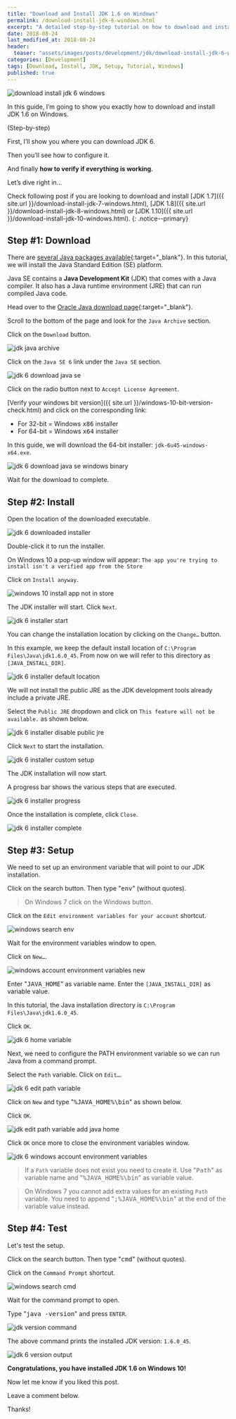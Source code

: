 ```yaml
---
title: "Download and Install JDK 1.6 on Windows"
permalink: /download-install-jdk-6-windows.html
excerpt: "A detailed step-by-step tutorial on how to download and install JDK 6u45 on Windows 10."
date: 2018-08-24
last_modified_at: 2018-08-24
header:
  teaser: "assets/images/posts/development/jdk/download-install-jdk-6-windows.png"
categories: [Development]
tags: [Download, Install, JDK, Setup, Tutorial, Windows]
published: true
---
```


<img src="{{ site.url }}/assets/images/posts/development/jdk/download-install-jdk-6-windows.png" alt="download install jdk 6 windows" class="align-right title-image">

In this guide, I’m going to show you exactly how to download and install JDK 1.6 on Windows.

(Step-by-step)

First, I’ll show you where you can download JDK 6.

Then you’ll see how to configure it.

And finally **how to verify if everything is working**.

Let’s dive right in…

Check following post if you are looking to download and install [JDK 1.7]({{ site.url }}/download-install-jdk-7-windows.html), [JDK 1.8]({{ site.url }}/download-install-jdk-8-windows.html) or [JDK 1.10]({{ site.url }}/download-install-jdk-10-windows.html).
{: .notice--primary}

## Step #1: Download

There are [several Java packages available](https://docs.oracle.com/javaee/6/firstcup/doc/gkhoy.html){:target="_blank"}. In this tutorial, we will install the Java Standard Edition (SE) platform.

Java SE contains a **Java Development Kit** (JDK) that comes with a Java compiler. It also has a Java runtime environment (JRE) that can run compiled Java code.

Head over to the [Oracle Java download page](http://www.oracle.com/technetwork/java/javase/downloads/index.html){:target="_blank"}.

Scroll to the bottom of the page and look for the `Java Archive` section.

Click on the `Download` button.

<img src="{{ site.url }}/assets/images/posts/development/jdk/jdk-java-archive.png" alt="jdk java archive">

Click on the `Java SE 6` link under the `Java SE` section.

<img src="{{ site.url }}/assets/images/posts/development/jdk/jdk-6-download-java-se.png" alt="jdk 6 download java se">

Click on the radio button next to `Accept License Agreement`.

[Verify your windows bit version]({{ site.url }}/windows-10-bit-version-check.html) and click on the corresponding link:
* For 32-bit = Windows <kbd>x86</kbd> installer
* For 64-bit = Windows <kbd>x64</kbd> installer

In this guide, we will download the 64-bit installer: `jdk-6u45-windows-x64.exe`.

<img src="{{ site.url }}/assets/images/posts/development/jdk/jdk-6-download-java-se-windows-binary.png" alt="jdk 6 download java se windows binary">

Wait for the download to complete.

## Step #2: Install

Open the location of the downloaded executable.

<img src="{{ site.url }}/assets/images/posts/development/jdk/jdk-6-downloaded-installer.png" alt="jdk 6 downloaded installer">

Double-click it to run the installer.

On Windows 10 a pop-up window will appear: `The app you're trying to install isn't a verified app from the Store`

Click on `Install anyway`.

<img src="{{ site.url }}/assets/images/posts/windows-10-install-app-not-in-store.png" alt="windows 10 install app not in store">

The JDK installer will start. Click `Next`.

<img src="{{ site.url }}/assets/images/posts/development/jdk/jdk-6-installer-start.png" alt="jdk 6 installer start">

You can change the installation location by clicking on the `Change…` button.

In this example, we keep the default install location of `C:\Program Files\Java\jdk1.6.0_45`. From now on we will refer to this directory as `[JAVA_INSTALL_DIR]`.

<img src="{{ site.url }}/assets/images/posts/development/jdk/jdk-6-installer-default-location.png" alt="jdk 6 installer default location">

We will not install the public JRE as the JDK development tools already include a private JRE.

Select the `Public JRE` dropdown and click on `This feature will not be available.` as shown below.

<img src="{{ site.url }}/assets/images/posts/development/jdk/jdk-6-installer-disable-public-jre.png" alt="jdk 6 installer disable public jre">

Click `Next` to start the installation.

<img src="{{ site.url }}/assets/images/posts/development/jdk/jdk-6-installer-custom-setup.png" alt="jdk 6 installer custom setup">

The JDK installation will now start.

A progress bar shows the various steps that are executed.

<img src="{{ site.url }}/assets/images/posts/development/jdk/jdk-6-installer-progress.png" alt="jdk 6 installer progress">

Once the installation is complete, click `Close`.

<img src="{{ site.url }}/assets/images/posts/development/jdk/jdk-6-installer-complete.png" alt="jdk 6 installer complete">

## Step #3: Setup

We need to set up an environment variable that will point to our JDK installation.

Click on the search button. Then type "<kbd>env</kbd>" (without quotes).

> On Windows 7 click on the Windows button.

Click on the `Edit environment variables for your account` shortcut.

<img src="{{ site.url }}/assets/images/posts/development/windows-search-env.png" alt="windows search env">

Wait for the environment variables window to open.

Click on `New…`.

<img src="{{ site.url }}/assets/images/posts/development/windows-account-environment-variables-new.png" alt="windows account environment variables new">

Enter "<kbd>JAVA_HOME</kbd>" as variable name. Enter the `[JAVA_INSTALL_DIR]` as variable value.

In this tutorial, the Java installation directory is `C:\Program Files\Java\jdk1.6.0_45`.

Click `OK`.

<img src="{{ site.url }}/assets/images/posts/development/jdk/jdk-6-home-variable.png" alt="jdk 6 home variable">

Next, we need to configure the PATH environment variable so we can run Java from a command prompt.

Select the `Path` variable. Click on `Edit…`.

<img src="{{ site.url }}/assets/images/posts/development/jdk/jdk-6-edit-path-variable.png" alt="jdk 6 edit path variable">

Click on `New` and type "<kbd>%JAVA_HOME%\bin</kbd>" as shown below.

Click `OK`.

<img src="{{ site.url }}/assets/images/posts/development/jdk/jdk-edit-path-variable-add-java-home.png" alt="jdk edit path variable add java home">

Click `OK` once more to close the environment variables window.

<img src="{{ site.url }}/assets/images/posts/development/jdk/jdk-6-windows-account-environment-variables.png" alt="jdk 6 windows account environment variables">

> If a `Path` variable does not exist you need to create it. Use "<kbd>Path</kbd>" as variable name and "<kbd>%JAVA_HOME%\bin</kbd>" as variable value.

> On Windows 7 you cannot add extra values for an existing `Path` variable. You need to append "<kbd>;%JAVA_HOME%\bin</kbd>" at the end of the variable value instead.

## Step #4: Test

Let's test the setup.

Click on the search button. Then type "<kbd>cmd</kbd>" (without quotes).

Click on the `Command Prompt` shortcut.

<img src="{{ site.url }}/assets/images/posts/development/windows-search-cmd.png" alt="windows search cmd">

Wait for the command prompt to open.

Type "<kbd>java -version</kbd>" and press `ENTER`.

<img src="{{ site.url }}/assets/images/posts/development/jdk/jdk-version-command.png" alt="jdk version command">

The above command prints the installed JDK version: `1.6.0_45`.

<img src="{{ site.url }}/assets/images/posts/development/jdk/jdk-6-version-output.png" alt="jdk 6 version output">

**Congratulations, you have installed JDK 1.6 on Windows 10!**

Now let me know if you liked this post.

Leave a comment below.

Thanks!
